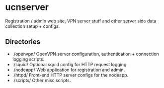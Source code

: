 ucnserver
=========

Registration / admin web site, VPN server stuff and other server side data collection setup + configs.

Directories
-----------

* ./openvpn/	OpenVPN server configuration, authentication + connection logging scripts.
* ./squid/        Optional squid config for HTTP request logging.
* ./nodeapp/      Web application for registration and admin.
* ./httpd/        Front-end HTTP server configs for the nodeapp.
* ./scripts/      Other misc scripts.
